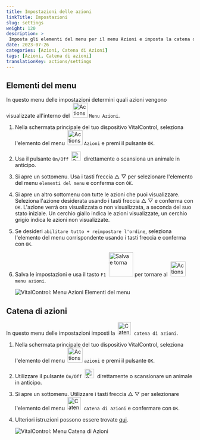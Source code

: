 ```yaml
---
title: Impostazioni delle azioni
linkTitle: Impostazioni
slug: settings
weight: 120
description: >
 Imposta gli elementi del menu per il menu Azioni e imposta la catena di azioni
date: 2023-07-26
categories: [Azioni, Catena di Azioni]
tags: [Azioni, Catena di azioni]
translationKey: actions/settings
---
```

## Elementi del menu

In questo menu delle impostazioni determini quali azioni vengono visualizzate all'interno del &nbsp;<img src="/icons/actions.svg" width="40" align="bottom" alt="Actions" /> `Menu Azioni`.

1. Nella schermata principale del tuo dispositivo VitalControl, seleziona l'elemento del menu &nbsp;<img src="/icons/actions.svg" width="40" align="bottom" alt="Actions" /> `Azioni` e premi il pulsante `OK`.

2. Usa il pulsante `On/Off` &nbsp;<img src="/icons/gear.svg" width="25" align="bottom" alt="Catena di azioni" />&nbsp; direttamente o scansiona un animale in anticipo.

3. Si apre un sottomenu. Usa i tasti freccia △ ▽ per selezionare l'elemento del menu `elementi del menu` e conferma con `OK`.

4. Si apre un altro sottomenu con tutte le azioni che puoi visualizzare. Seleziona l'azione desiderata usando i tasti freccia △ ▽ e conferma con `OK`. L'azione verrà ora visualizzata o non visualizzata, a seconda del suo stato iniziale. Un cerchio giallo indica le azioni visualizzate, un cerchio grigio indica le azioni non visualizzate.

5. Se desideri `abilitare tutto + reimpostare l'ordine`, seleziona l'elemento del menu corrispondente usando i tasti freccia e conferma con `OK`.

6. Salva le impostazioni e usa il tasto `F1` &nbsp;<img src="/icons/footer/save_exit.svg" width="65" align="bottom" alt="Salva e torna" /> per tornare al &nbsp;<img src="/icons/actions.svg" width="40" align="bottom" alt="Actions" /> `menu azioni`.

    ![VitalControl: Menu Azioni Elementi del menu](../images/menu.png "Elementi del menu")

## Catena di azioni

In questo menu delle impostazioni imposti la &nbsp;<img src="/icons/actions/action-chain.svg" width="35" align="bottom" alt="Catena di azioni" />&nbsp; `catena di azioni`.

1. Nella schermata principale del tuo dispositivo VitalControl, seleziona l'elemento del menu &nbsp;<img src="/icons/actions.svg" width="40" align="bottom" alt="Actions" /> `azioni` e premi il pulsante `OK`.


2. Utilizzare il pulsante `On/Off` &nbsp;<img src="/icons/gear.svg" width="25" align="bottom" alt="Catena di azioni" />&nbsp; direttamente o scansionare un animale in anticipo.

3. Si apre un sottomenu. Utilizzare i tasti freccia △ ▽ per selezionare l'elemento del menu &nbsp;<img src="/icons/actions/action-chain.svg" width="35" align="bottom" alt="Catena di azioni" />&nbsp; `catena di azioni` e confermare con `OK`.

4. Ulteriori istruzioni possono essere trovate [qui](/it/docs/chain-of-actions/#set-chain-of-actions).

    ![VitalControl: Menu Catena di Azioni](../images/chainofactions.png "Catena di Azioni")

